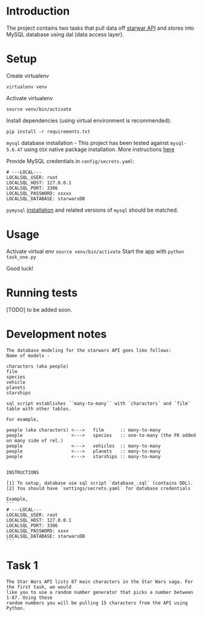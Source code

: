 # Introduction

The project contains two tasks that pull data off [starwar API](https://swapi.co) and stores into 
MySQL database using dal (data access layer).

# Setup
Create virtualenv

```
virtualenv venv
```
Activate virtualenv

```
source venv/bin/activate
```

Install dependencies (using virtual environment is recommended):
```
pip install -r requirements.txt
```

`mysql` database installation - 
This project has been tested against `mysql-5.6.47` using `OSX` native package installation. More
instructions [here](https://dev.mysql.com/doc/refman/5.6/en/osx-installation-pkg.html) 

Provide MySQL credentials in `config/secrets.yaml`:
```
# ---LOCAL---
LOCALSQL_USER: root
LOCALSQL_HOST: 127.0.0.1
LOCALSQL_PORT: 3306
LOCALSQL_PASSWORD: xxxxx
LOCALSQL_DATABASE: starwarsDB
```

`pymysql` [installation](https://pymysql.readthedocs.io/en/latest/user/installation.html) and 
related versions of `mysql` should be matched.

# Usage
Activate virtual env `source venv/bin/activate`
Start the app with `python task_one.py`

Good luck!

# Running tests

[TODO] to be added soon.

# Development notes


    The database modeling for the starwars API goes like follows: 
    Name of models -
    
    characters (aka people)    
    film          
    species                   
    vehicle                   
    planets                   
    starships                 
    
    sql script establishes ``many-to-many`` with `characters` and `film` table with other tables.
    
    For example,
    
    people (aka characters) <--->   film      :: many-to-many
    people                  <--->   species   :: one-to-many (the FK added on many side of rel.)
    people                  <--->   vehicles  :: many-to-many
    people                  <--->   planets   :: many-to-many
    people                  <--->   starships :: many-to-many
    
    
    INSTRUCTIONS
    
    [1] To setup, database use sql script `database_.sql` (contains DDL).
    [2] You should have `settings/secrets.yaml` for database credentials
    
    Example, 
    ```
    # ---LOCAL---
    LOCALSQL_USER: root
    LOCALSQL_HOST: 127.0.0.1
    LOCALSQL_PORT: 3306
    LOCALSQL_PASSWORD: xxxx
    LOCALSQL_DATABASE: starwarsDB
    ```

    
# Task 1

    The Star Wars API lists 87 main characters in the Star Wars saga. For the first task, we would
    like you to use a random number generator that picks a number between 1-87. Using these
    random numbers you will be pulling 15 characters from the API using Python.
    
